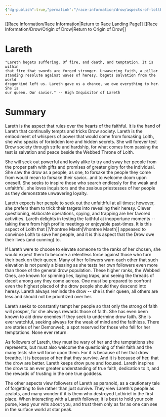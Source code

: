 ```yaml
---
{"dg-publish":true,"permalink":"/race-information/drow/aspects-of-lolth/lareth/","dgHomeLink":true,"dgPassFrontmatter":false}
---
```


[[Race Information/Race Information|Return to Race Landing Page]]
[[Race Information/Drow/Origin of Drow|Return to Origin of Drow]]
# Lareth
	"Lareth begets suffering. Of fire, and death, and temptation. It is within 
	that fire that swords are forged stronger. Unwavering faith, a pillar 
	standing resolute against waves of heresy, begets salvation from the world 
	dragonkind left us. Lareth gave us a chance, we owe everything to her. She is 
	our queen. Our savior." -- High Inquisitor of Lareth

# Summary
Lareth is the aspect that rules over the hearts of the faithful. It is the hand of Lareth that continually tempts and tricks Drow society. Lareth is the embodiment of whispers of power that would come from forsaking Lolth, she who speaks of forbidden lore and hidden secrets. She will forever test Drow society through strife and hardship, for what comes from passing the test is salvation and peace beside the Webbed Throne of Lolth. 

She will seek out powerful and lowly alike to try and sway her people from the proper path with gifts and promises of greater glory for the individual. She saw the drow as a people, as one, to forsake the people they come from would mean to forsake their savior...and to welcome doom upon oneself. She seeks to inspire those who search endlessly for the weak and unfaithful, she loves inquisitors and the zealous priestesses of her people as they demonstrate unwavering loyalty. 

Lareth expects her people to seek out the unfaithful at all times; however, she prefers them to trick their targets into revealing their heresy. Clever questioning, elaborate operations, spying, and trapping are her favored activities. Lareth delights in testing the faithful at inopportune moments -- taking them from high profile meetings or enjoyable past-times. It is this aspect of Lolth that [[Vhontree Maeth|Vhontree Maeth]] appeased to convince Lolth to save her people, and it is this aspect that the Drow owe their lives (and cunning) to. 

If Lareth were to choose to elevate someone to the ranks of her chosen, she would expect them to become a relentless force against those who turn their back on their queen. Many of her followers warn each other that such elevation is not purely a blessing as she tests her own followers even more than those of the general drow population. These higher ranks, the Webbed Ones, are known for spinning lies, laying traps, and seeing the threads of deceit among any they come across. One must be prepared to confront even the highest placed of the drow people should they descend into heresy. Lareth always reminds the drow -- she is their queen, all others are less and should not be prioritized over her. 

Lareth seeks to constantly tempt her people so that only the strong of faith will prosper, for she always rewards those of faith. She has even been known to aid drow enemies if they seek to undermine drow faith. She is ever watchful, seeking always for the weak of mind and the faithless. There are stories of her Demonweb, a spot reserved for those who fell for her temptations. None ever return. 

As followers of Lareth, they must be wary of her and the temptations she represents, but must also welcome the questioning of their faith and the many tests she will force upon them. For it is because of her that drow breathe. It is because of her that they survive. And it is because of her, that the drow are better. Lareth keeps drow pure and focused. Lareth inspires the drow to an ever greater understanding of true faith, dedication to it, and the rewards of trusting in the one true goddess. 

The other aspects view followers of Lareth as paranoid, as a cautionary tale of forgetting to live rather than just survive. They view Lareth's people as zealots, and many wonder if it is them who destroyed Lothiriel in the first place. When interacting with a Lareth follower, it is best to hold your coin purse, keep your wits about you, and trust them only as far as one can see in the surface world at star peak. 